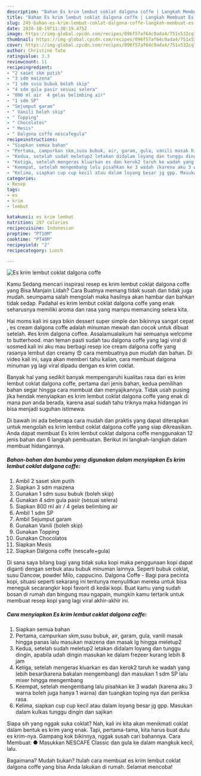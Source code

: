 ```yaml
---
description: "Bahan Es krim lembut coklat dalgona coffe | Langkah Membuat Es krim lembut coklat dalgona coffe Yang Sedap"
title: "Bahan Es krim lembut coklat dalgona coffe | Langkah Membuat Es krim lembut coklat dalgona coffe Yang Sedap"
slug: 245-bahan-es-krim-lembut-coklat-dalgona-coffe-langkah-membuat-es-krim-lembut-coklat-dalgona-coffe-yang-sedap
date: 2020-10-19T11:30:19.475Z
image: https://img-global.cpcdn.com/recipes/096f57af64c9ada4/751x532cq70/es-krim-lembut-coklat-dalgona-coffe-foto-resep-utama.jpg
thumbnail: https://img-global.cpcdn.com/recipes/096f57af64c9ada4/751x532cq70/es-krim-lembut-coklat-dalgona-coffe-foto-resep-utama.jpg
cover: https://img-global.cpcdn.com/recipes/096f57af64c9ada4/751x532cq70/es-krim-lembut-coklat-dalgona-coffe-foto-resep-utama.jpg
author: Christine Tate
ratingvalue: 3.3
reviewcount: 11
recipeingredient:
- "2 saset skm putih"
- "3 sdm maizena"
- "1 sdm susu bubuk boleh skip"
- "4 sdm gula pasir sesuai selera"
- "800 ml air  4 gelas belimbing air"
- "1 sdm SP"
- "Sejumput garam"
- " Vanili boleh skip"
- " Topping"
- " Chocolatos"
- " Mesis"
- " Dalgona coffe nescafegula"
recipeinstructions:
- "Siapkan semua bahan"
- "Pertama, campurkan skm,susu bubuk, air, garam, gula, vanili masak hingga panas lalu masukan maizena dan masak lg hingga meletup2"
- "Kedua, setelah sudah meletup2 letakan didalam loyang dan tunggu dingin, apabila udah dingin masukan ke dalam frezeer kurang lebih 8 jam"
- "Ketiga, setelah mengeras kluarkan es dan kerok2 taruh ke wadah yang lebih besar(karena bakalan mengembang) dan masukan 1 sdm SP lalu mixer hingga mengembang"
- "Keempat, setelah mengembang lalu pisahkan ke 3 wadah (karena aku 3 warna boleh juga hanya 1 warna) dan tuangkan toping nya dan periksa rasa."
- "Kelima, siapkan cup cup kecil atau dalam loyang besar jg gpp. Masukan dalam kulkas tunggu dingin dan sajikan"
categories:
- Resep
tags:
- es
- krim
- lembut

katakunci: es krim lembut 
nutrition: 297 calories
recipecuisine: Indonesian
preptime: "PT10M"
cooktime: "PT40M"
recipeyield: "2"
recipecategory: Lunch

---
```



![Es krim lembut coklat dalgona coffe](https://img-global.cpcdn.com/recipes/096f57af64c9ada4/751x532cq70/es-krim-lembut-coklat-dalgona-coffe-foto-resep-utama.jpg)

Kamu Sedang mencari inspirasi resep es krim lembut coklat dalgona coffe yang Bisa Manjain Lidah? Cara Buatnya memang tidak susah dan tidak juga mudah. seumpama salah mengolah maka hasilnya akan hambar dan bahkan tidak sedap. Padahal es krim lembut coklat dalgona coffe yang enak seharusnya memiliki aroma dan rasa yang mampu memancing selera kita.

Hai moms kali ini saya bikin dessert super simple dan bikinnya sangat cepat , es cream dalgona coffe adalah minuman mewah dan cocok untuk dibuat setelah. #es krim dalgona coffee. Assalamualaikum hai semuanya welcome to butterhood. man teman pasti sudah tau dalgona coffe yang lagi viral di sosmed.kali ini aku mau berbagi resep ice cream dalgona coffe yang rasanya lembut dan creamy 😍 cara membuatnya pun mudah dan bahan. Di video kali ini, saya akan memberi tahu kalian, cara membuat dalgona minuman yg lagi viral dipadu dengan es krim coklat.

Banyak hal yang sedikit banyak mempengaruhi kualitas rasa dari es krim lembut coklat dalgona coffe, pertama dari jenis bahan, kedua pemilihan bahan segar hingga cara membuat dan menyajikannya. Tidak usah pusing jika hendak menyiapkan es krim lembut coklat dalgona coffe yang enak di mana pun anda berada, karena asal sudah tahu triknya maka hidangan ini bisa menjadi suguhan istimewa.


Di bawah ini ada beberapa cara mudah dan praktis yang dapat diterapkan untuk mengolah es krim lembut coklat dalgona coffe yang siap dikreasikan. Anda dapat membuat Es krim lembut coklat dalgona coffe menggunakan 12 jenis bahan dan 6 langkah pembuatan. Berikut ini langkah-langkah dalam membuat hidangannya.

<!--inarticleads1-->

##### Bahan-bahan dan bumbu yang digunakan dalam menyiapkan Es krim lembut coklat dalgona coffe:

1. Ambil 2 saset skm putih
1. Siapkan 3 sdm maizena
1. Gunakan 1 sdm susu bubuk (boleh skip)
1. Gunakan 4 sdm gula pasir (sesuai selera)
1. Siapkan 800 ml air / 4 gelas belimbing air
1. Ambil 1 sdm SP
1. Ambil Sejumput garam
1. Gunakan  Vanili (boleh skip)
1. Gunakan  Topping
1. Gunakan  Chocolatos
1. Siapkan  Mesis
1. Siapkan  Dalgona coffe (nescafe+gula)


Di sana saya bilang bagi yang tidak suka kopi maka penggunaan kopi dapat diganti dengan serbuk atau bubuk minuman lainnya. Seperti bubuk coklat, susu Dancow, powder Milo, cappucino. Dalgona Coffe - Bagi para pecinta kopi, situasi seperti sekarang ini tentunya menyulitkan mereka untuk bisa meneguk secarangkir kopi favorit di kedai kopi. Buat kamu yang sudah bosan di rumah dan bingung mau ngapain, mungkin kamu tertarik untuk membuat resep kopi yang lagi viral akhir-akhir ini. 

<!--inarticleads2-->

##### Cara menyiapkan Es krim lembut coklat dalgona coffe:

1. Siapkan semua bahan
1. Pertama, campurkan skm,susu bubuk, air, garam, gula, vanili masak hingga panas lalu masukan maizena dan masak lg hingga meletup2
1. Kedua, setelah sudah meletup2 letakan didalam loyang dan tunggu dingin, apabila udah dingin masukan ke dalam frezeer kurang lebih 8 jam
1. Ketiga, setelah mengeras kluarkan es dan kerok2 taruh ke wadah yang lebih besar(karena bakalan mengembang) dan masukan 1 sdm SP lalu mixer hingga mengembang
1. Keempat, setelah mengembang lalu pisahkan ke 3 wadah (karena aku 3 warna boleh juga hanya 1 warna) dan tuangkan toping nya dan periksa rasa.
1. Kelima, siapkan cup cup kecil atau dalam loyang besar jg gpp. Masukan dalam kulkas tunggu dingin dan sajikan


Siapa sih yang nggak suka coklat? Nah, kali ini kita akan menikmati coklat dalam bentuk es krim yang enak. Tapi, pertama-tama, kita harus buat dulu es krim-nya. Gampang kok bikinnya, nggak susah cari bahannya. Cara Membuat: ● Masukkan NESCAFÉ Classic dan gula ke dalam mangkuk kecil, lalu. 

Bagaimana? Mudah bukan? Itulah cara membuat es krim lembut coklat dalgona coffe yang bisa Anda lakukan di rumah. Selamat mencoba!
